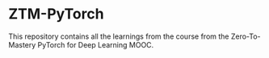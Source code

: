 # ZTM-PyTorch
This repository contains all the learnings from the course from the Zero-To-Mastery PyTorch for Deep Learning MOOC.  
